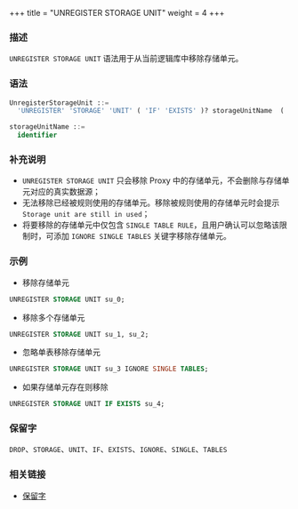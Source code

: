 +++
title = "UNREGISTER STORAGE UNIT"
weight = 4
+++

### 描述

`UNREGISTER STORAGE UNIT` 语法用于从当前逻辑库中移除存储单元。

### 语法

```sql
UnregisterStorageUnit ::=
  'UNREGISTER' 'STORAGE' 'UNIT' ( 'IF' 'EXISTS' )? storageUnitName  ( ',' storageUnitName )* ( 'IGNORE' 'SINGLE' 'TABLES' )?

storageUnitName ::=
  identifier
```

### 补充说明

- `UNREGISTER STORAGE UNIT` 只会移除 Proxy 中的存储单元，不会删除与存储单元对应的真实数据源；
- 无法移除已经被规则使用的存储单元。移除被规则使用的存储单元时会提示 `Storage unit are still in used`；
- 将要移除的存储单元中仅包含 `SINGLE TABLE RULE`，且用户确认可以忽略该限制时，可添加 `IGNORE SINGLE TABLES` 关键字移除存储单元。

### 示例

- 移除存储单元

```sql
UNREGISTER STORAGE UNIT su_0;
```

- 移除多个存储单元

```sql
UNREGISTER STORAGE UNIT su_1, su_2;
```

- 忽略单表移除存储单元

```sql
UNREGISTER STORAGE UNIT su_3 IGNORE SINGLE TABLES;
```

- 如果存储单元存在则移除

```sql
UNREGISTER STORAGE UNIT IF EXISTS su_4;
```

### 保留字

`DROP`、`STORAGE`、`UNIT`、`IF`、`EXISTS`、`IGNORE`、`SINGLE`、`TABLES`

### 相关链接

- [保留字](/cn/reference/distsql/syntax/reserved-word/)